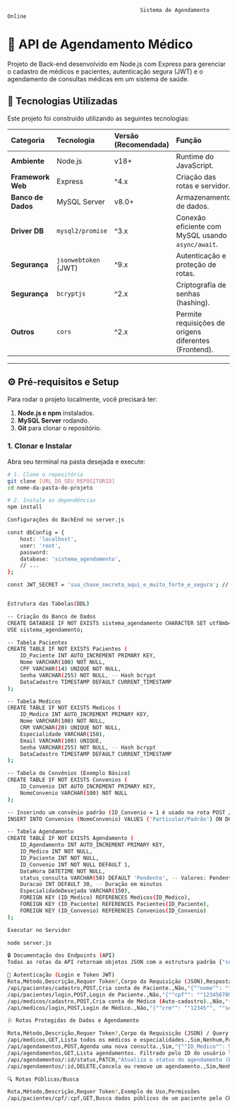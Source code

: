                                               Sistema de Agendamento Online


 # 🏥 API de Agendamento Médico

Projeto de Back-end desenvolvido em Node.js com Express para gerenciar o cadastro de médicos e pacientes, autenticação segura (JWT) e o agendamento de consultas médicas em um sistema de saúde.

## 🚀 Tecnologias Utilizadas

Este projeto foi construído utilizando as seguintes tecnologias:

| Categoria | Tecnologia | Versão (Recomendada) | Função |
| :--- | :--- | :--- | :--- |
| **Ambiente** | Node.js | v18+ | Runtime do JavaScript. |
| **Framework Web** | Express | ^4.x | Criação das rotas e servidor. |
| **Banco de Dados** | MySQL Server | v8.0+ | Armazenamento de dados. |
| **Driver DB** | `mysql2/promise` | ^3.x | Conexão eficiente com MySQL usando `async/await`. |
| **Segurança** | `jsonwebtoken` (JWT) | ^9.x | Autenticação e proteção de rotas. |
| **Segurança** | `bcryptjs` | ^2.x | Criptografia de senhas (hashing). |
| **Outros** | `cors` | ^2.x | Permite requisições de origens diferentes (Frontend). |

---

## ⚙️ Pré-requisitos e Setup

Para rodar o projeto localmente, você precisará ter:

1.  **Node.js e npm** instalados.
2.  **MySQL Server** rodando.
3.  **Git** para clonar o repositório.

### 1. Clonar e Instalar

Abra seu terminal na pasta desejada e execute:

```bash
# 1. Clone o repositório
git clone [URL_DO_SEU_REPOSITORIO]
cd nome-da-pasta-do-projeto

# 2. Instale as dependências
npm install

Configurações do BackEnd no server.js

const dbConfig = {
    host: 'localhost',
    user: 'root',
    password: 
    database: 'sistema_agendamento',
    // ...
};

const JWT_SECRET = 'sua_chave_secreta_aqui_e_muito_forte_e_segura'; // <--- Ajuste sua chave secreta aqui!


Estrutura das Tabelas(DDL)

-- Criação do Banco de Dados
CREATE DATABASE IF NOT EXISTS sistema_agendamento CHARACTER SET utf8mb4 COLLATE utf8mb4_unicode_ci;
USE sistema_agendamento;

-- Tabela Pacientes
CREATE TABLE IF NOT EXISTS Pacientes (
    ID_Paciente INT AUTO_INCREMENT PRIMARY KEY,
    Nome VARCHAR(100) NOT NULL,
    CPF VARCHAR(14) UNIQUE NOT NULL,
    Senha VARCHAR(255) NOT NULL, -- Hash bcrypt
    DataCadastro TIMESTAMP DEFAULT CURRENT_TIMESTAMP
);

-- Tabela Medicos
CREATE TABLE IF NOT EXISTS Medicos (
    ID_Medico INT AUTO_INCREMENT PRIMARY KEY,
    Nome VARCHAR(100) NOT NULL,
    CRM VARCHAR(20) UNIQUE NOT NULL,
    Especialidade VARCHAR(150),
    Email VARCHAR(100) UNIQUE,
    Senha VARCHAR(255) NOT NULL, -- Hash bcrypt
    DataCadastro TIMESTAMP DEFAULT CURRENT_TIMESTAMP
);

-- Tabela de Convênios (Exemplo Básico)
CREATE TABLE IF NOT EXISTS Convenios (
    ID_Convenio INT AUTO_INCREMENT PRIMARY KEY,
    NomeConvenio VARCHAR(100) NOT NULL
);

-- Inserindo um convênio padrão (ID_Convenio = 1 é usado na rota POST /api/agendamentos)
INSERT INTO Convenios (NomeConvenio) VALUES ('Particular/Padrão') ON DUPLICATE KEY UPDATE NomeConvenio = NomeConvenio;

-- Tabela Agendamento
CREATE TABLE IF NOT EXISTS Agendamento (
    ID_Agendamento INT AUTO_INCREMENT PRIMARY KEY,
    ID_Medico INT NOT NULL,
    ID_Paciente INT NOT NULL,
    ID_Convenio INT NOT NULL DEFAULT 1,
    DataHora DATETIME NOT NULL,
    status_consulta VARCHAR(50) DEFAULT 'Pendente', -- Valores: Pendente, Confirmado, Cancelado, Realizado
    Duracao INT DEFAULT 30, -- Duração em minutos
    EspecialidadeDesejada VARCHAR(150),
    FOREIGN KEY (ID_Medico) REFERENCES Medicos(ID_Medico),
    FOREIGN KEY (ID_Paciente) REFERENCES Pacientes(ID_Paciente),
    FOREIGN KEY (ID_Convenio) REFERENCES Convenios(ID_Convenio)
);

Executar no Servidor

node server.js

🔒 Documentação dos Endpoints (API)
Todas as rotas da API retornam objetos JSON com a estrutura padrão {"success": true/false, "message": "...", ...}.

🔑 Autenticação (Login e Token JWT)
Rota,Método,Descrição,Requer Token?,Corpo da Requisição (JSON),Resposta de Sucesso (Exemplo)
/api/pacientes/cadastro,POST,Cria conta de Paciente.,Não,"{""nome"": ""João Silva"", ""cpf"": ""12345678900"", ""senha"": ""senha123""}","{ ""success"": true, ""pacienteId"": 1 }"
/api/pacientes/login,POST,Login de Paciente.,Não,"{""cpf"": ""12345678900"", ""senha"": ""senha123""}","{ ""token"": ""..."", ""tipo"": ""paciente"" }"
/api/medicos/cadastro,POST,Cria conta de Médico (Auto-cadastro).,Não,"{""nome"": ""Dr. Carlos"", ""crm"": ""12345"", ""especialidade"": ""Geral"", ""senha"": ""senhaMed""}","{ ""success"": true, ""medicoId"": 1 }"
/api/medicos/login,POST,Login de Médico.,Não,"{""crm"": ""12345"", ""senha"": ""senhaMed""}","{ ""token"": ""..."", ""tipo"": ""medico"" }"

🩺 Rotas Protegidas de Dados e Agendamento

Rota,Método,Descrição,Requer Token?,Corpo da Requisição (JSON) / Query Params,Permissões
/api/medicos,GET,Lista todos os médicos e especialidades.,Sim,Nenhum,Paciente/Médico
/api/agendamentos,POST,Agenda uma nova consulta.,Sim,"{""ID_Medico"": 5, ""DataHora"": ""2025-11-15T10:00:00"", ""EspecialidadeDesejada"": ""Cardiologia""}",Paciente (só para si mesmo) / Médico
/api/agendamentos,GET,Lista agendamentos. Filtrado pelo ID do usuário logado por padrão.,Sim,Opcional: ?status=Pendente&dataConsulta=YYYY-MM-DD,Paciente/Médico
/api/agendamentos/:id/status,PATCH,"Atualiza o status do agendamento (Ex: Confirmar, Realizar, Cancelar).",Sim,"{""novoStatus"": ""Confirmado""}",Apenas Médico (dono do agendamento)
/api/agendamentos/:id,DELETE,Cancela ou remove um agendamento.,Sim,Nenhum,Paciente/Médico (dono do agendamento)

🔍 Rotas Públicas/Busca

Rota,Método,Descrição,Requer Token?,Exemplo de Uso,Permissões
/api/pacientes/cpf/:cpf,GET,Busca dados públicos de um paciente pelo CPF (útil para pré-preenchimento).,Não (Pública),/api/pacientes/cpf/12345678900,Qualquer um
